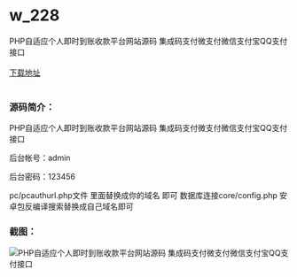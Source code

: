 # w_228
PHP自适应个人即时到账收款平台网站源码 集成码支付微支付微信支付宝QQ支付接口
<br/></br>
[下载地址](https://www.uuid2.com/228.html "下载地址")
<br/></br>
<h3>源码简介：</h3>
<p>PHP自适应个人即时到账收款平台网站源码 集成码支付微支付微信支付宝QQ支付接口<p>
<p>后台帐号：admin<p>
<p>后台密码：123456

pc/pcauthurl.php文件 里面替换成你的域名 即可
数据库连接core/config.php
安卓包反编译搜索替换成自己域名即可<p>
<h3>截图：</h3>
<img src="https://www.uuid2.com/wp-content/uploads/img/202105/f4093cc819.jpg" alt="PHP自适应个人即时到账收款平台网站源码 集成码支付微支付微信支付宝QQ支付接口">
